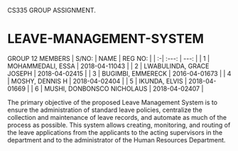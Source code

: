 CS335 GROUP ASSIGNMENT.
# LEAVE-MANAGEMENT-SYSTEM
GROUP 12 MEMBERS
| S/NO: | NAME | REG NO: |
| :-|     :---:                  |          ---:  |
| 1 | MOHAMMEDALI, ESSA          | 2018-04-11043  |
| 2 | LWABULINDA, GRACE JOSEPH   | 2018-04-02415  |
| 3 | BUGIMBI, EMMERECK          | 2016-04-01673  |
| 4 | MOSHY, DENNIS H            | 2018-04-02404  |
| 5 | IKUNDA, ELVIS              | 2018-04-01669  |
| 6 | MUSHI, DONBONSCO NICHOLAUS | 2018-04-02407  |

The primary objective of the proposed Leave Management System is to ensure the administration of standard leave policies, centralize the collection and maintenance of leave records, and automate as much of the process as possible. This system allows creating, monitoring, and routing of the leave applications from the applicants to the acting supervisors in the department and to the administrator of the Human Resources Department.
